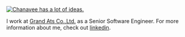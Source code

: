 [![Chanavee has a lot of ideas.](https://scontent.fbkk12-4.fna.fbcdn.net/v/t1.0-9/126906845_3847263042004453_4231016022382760270_o.jpg?_nc_cat=103&ccb=2&_nc_sid=8bfeb9&_nc_eui2=AeEGE15WY-wMYT0CQdnZNXnhGRCnkqRVFL0ZEKeSpFUUvTw_87kNnipP8CxWQMkFZL_yant7y1Htd8yyQ-z1jALr&_nc_ohc=gX8Us_yFWRAAX9UnUFG&_nc_ht=scontent.fbkk12-4.fna&oh=1016f3d9f099e2861dea617f9bf9d244&oe=60185330)](https://www.linkedin.com/in/bekaku/)


I work at [Grand Ats Co.,Ltd.](http://grandats.com/) as a Senior Software Engineer. For more information about me, check out [linkedin](https://www.linkedin.com/in/bekaku/).
